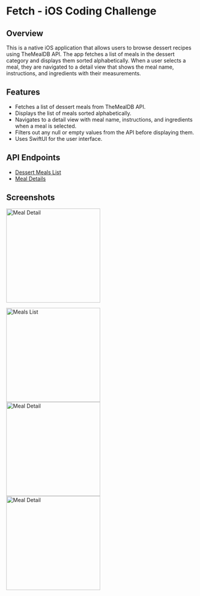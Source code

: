# Fetch - iOS Coding Challenge

## Overview
This is a native iOS application that allows users to browse dessert recipes using TheMealDB API. The app fetches a list of meals in the dessert category and displays them sorted alphabetically. When a user selects a meal, they are navigated to a detail view that shows the meal name, instructions, and ingredients with their measurements.

## Features
- Fetches a list of dessert meals from TheMealDB API.
- Displays the list of meals sorted alphabetically.
- Navigates to a detail view with meal name, instructions, and ingredients when a meal is selected.
- Filters out any null or empty values from the API before displaying them.
- Uses SwiftUI for the user interface.

## API Endpoints
- [Dessert Meals List](https://themealdb.com/api/json/v1/1/filter.php?c=Dessert)
- [Meal Details](https://themealdb.com/api/json/v1/1/lookup.php?i=MEAL_ID)

## Screenshots
<p>
    <img src="https://github.com/Ishaanb04/Fetch---iOS-Coding-Challenge-/assets/32113863/a3ca99c3-194e-44dc-8ac1-30bea807d618" alt="Meal Detail" width="250">
    <div>
    <img src="https://github.com/Ishaanb04/Fetch---iOS-Coding-Challenge-/assets/32113863/0de775e8-e50b-43b4-921f-ad6c2dc8cff0" alt="Meals List" width="250">
    <div>
    <img src="https://github.com/Ishaanb04/Fetch---iOS-Coding-Challenge-/assets/32113863/6d8a02a9-f73d-4f4f-9649-9d9e233a7e63" alt="Meal Detail" width="250">
  <div>
  <img src="https://github.com/Ishaanb04/Fetch---iOS-Coding-Challenge-/assets/32113863/8f781fe2-c84e-484f-a007-c8d3600403e6" alt="Meal Detail" width="250">
      <div>
</p>

